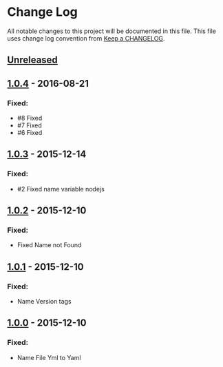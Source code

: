 # Change Log
All notable changes to this project will be documented in this file.
This file uses change log convention from [Keep a CHANGELOG](http://keepachangelog.com).

## [Unreleased][unreleased]

## [1.0.4] - 2016-08-21

### Fixed:
- #8 Fixed
- #7 Fixed
- #6 Fixed

## [1.0.3] - 2015-12-14

### Fixed:
- #2 Fixed name variable nodejs

## [1.0.2] - 2015-12-10

### Fixed:
- Fixed Name not Found

## [1.0.1] - 2015-12-10

### Fixed:
- Name Version tags

## [1.0.0] - 2015-12-10

### Fixed:
- Name File Yml to Yaml


[unreleased]: https://github.com/dgnest/ansible-role-nodejs/compare/v1.0.4...HEAD
[1.0.4]: https://github.com/dgnest/ansible-role-nodejs/compare/1.0.3...1.0.4
[1.0.3]: https://github.com/dgnest/ansible-role-nodejs/compare/1.0.2...1.0.3
[1.0.2]: https://github.com/dgnest/ansible-role-nodejs/compare/1.0.1...1.0.2
[1.0.1]: https://github.com/dgnest/ansible-role-nodejs/compare/1.0.0...1.0.1
[1.0.0]: https://github.com/dgnest/ansible-role-nodejs/compare/0.0.0...1.0.0

[CHANGELOG.md]: CHANGELOG.md
[CONTRIBUTING.md]: CONTRIBUTING.md
[LICENCE.md]: LICENCE.md
[README.md]: README.md
